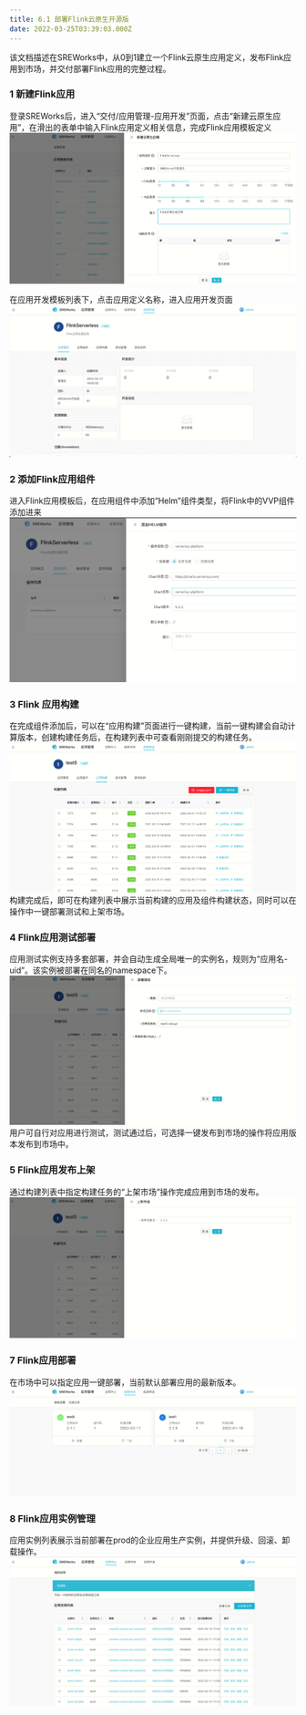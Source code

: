 ```yaml
---
title: 6.1 部署Flink云原生开源版
date: 2022-03-25T03:39:03.000Z
---
```


该文档描述在SREWorks中，从0到1建立一个Flink云原生应用定义，发布Flink应用到市场，并交付部署Flink应用的完整过程。

<a name="HutKe"></a>

### 1 新建Flink应用
登录SREWorks后，进入“交付/应用管理-应用开发”页面，点击“新建云原生应用”，在滑出的表单中输入Flink应用定义相关信息，完成Flink应用模板定义<br />![image.png](./pictures/1648179543731-7c274522-0974-48d8-97ce-91f976684883.png)

在应用开发模板列表下，点击应用定义名称，进入应用开发页面<br />![image.png](./pictures/1648179543893-646e35b5-c374-43d4-9ffa-315da591bf7f.png)

<a name="lAX7o"></a>

### 2 添加Flink应用组件
进入Flink应用模板后，在应用组件中添加“Helm”组件类型，将Flink中的VVP组件添加进来<br />![image.png](./pictures/1648179544056-45bf7670-1825-4cd2-9d57-fc1566b6d2a4.png)


<a name="U19f2"></a>

### 3 Flink 应用构建
在完成组件添加后，可以在“应用构建”页面进行一键构建，当前一键构建会自动计算版本，创建构建任务后，在构建列表中可查看刚刚提交的构建任务。<br />![image.png](./pictures/1648179544228-9376276c-b67b-4fce-9dea-d0bd5a20cb88.png)<br />构建完成后，即可在构建列表中展示当前构建的应用及组件构建状态，同时可以在操作中一键部署测试和上架市场。

<a name="K8I4C"></a>

### 4 Flink应用测试部署
应用测试实例支持多套部署，并会自动生成全局唯一的实例名，规则为“应用名-uid”。该实例被部署在同名的namespace下。<br />![image.png](./pictures/1648179544422-00b08297-bc16-44f8-bb77-ff1eabba8cbf.png)<br />用户可自行对应用进行测试，测试通过后，可选择一键发布到市场的操作将应用版本发布到市场中。

<a name="iBcye"></a>

### 5 Flink应用发布上架

通过构建列表中指定构建任务的“上架市场”操作完成应用到市场的发布。![image.png](./pictures/1648179544579-fdb766c8-1f14-49cc-a6d7-7e8f683d9560.png)

<a name="Puqg4"></a>

### 7 Flink应用部署
在市场中可以指定应用一键部署，当前默认部署应用的最新版本。![image.png](./pictures/1648179544732-cf64925e-852d-4305-b347-c5d4f635d0e8.png)
<a name="RfvwI"></a>

### 8 Flink应用实例管理
应用实例列表展示当前部署在prod的企业应用生产实例，并提供升级、回滚、卸载操作。<br />![image.png](./pictures/1648179544887-620a7b87-072c-4488-b530-0f4d2bd13e93.png)
